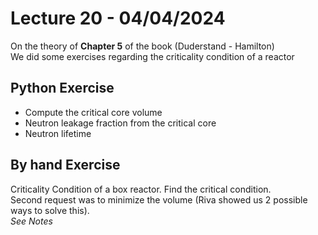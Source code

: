 # Lecture 20 - 04/04/2024
On the theory of **Chapter 5** of the book (Duderstand - Hamilton)  
We did some exercises regarding the criticality condition of a reactor

## Python Exercise
- Compute the critical core volume 
- Neutron leakage fraction from the critical core 
- Neutron lifetime

## By hand Exercise
Criticality Condition of a box reactor. Find the critical condition.  
Second request was to minimize the volume (Riva showed us 2 possible ways to solve this).  
*See Notes*

